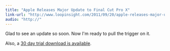 ```yaml
---
title: "Apple Releases Major Update to Final Cut Pro X"
link-url: "http://www.loopinsight.com/2011/09/20/apple-releases-major-update-to-final-cut-pro-x-release-demo-version/"
audio: "http://"
---
```

<p>Glad to see an update so soon. Now I'm ready to pull the trigger on it.</p>
<p>Also, a <a href="http://www.apple.com/finalcutpro/trial/">30 day trial download is available</a>.</p>
